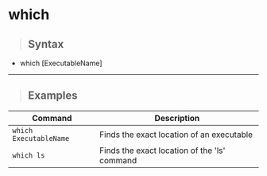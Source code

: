 # which


> ## **Syntax**

- which [ExecutableName]

---

> ## **Examples**

| **Command**   | **Description**   |
| --------------|-------------------|
| `which ExecutableName` | Finds the exact location of an executable |
| `which ls` | Finds the exact location of the 'ls' command |